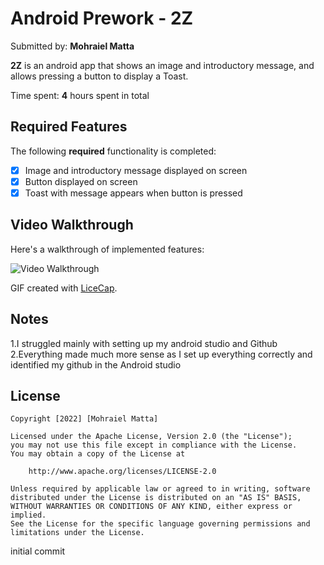 # Android Prework - **2Z**

Submitted by: **Mohraiel Matta**

**2Z** is an android app that shows an image and introductory message, and allows pressing a button to display a Toast. 

Time spent: **4** hours spent in total

## Required Features

The following **required** functionality is completed:

* [x] Image and introductory message displayed on screen
* [x] Button displayed on screen
* [x] Toast with message appears when button is pressed 

## Video Walkthrough

Here's a walkthrough of implemented features:


<img src='https://user-images.githubusercontent.com/90027256/185733908-adac6fc9-5937-42df-9fd8-d644b85702e2.gif' title='Video Walkthrough' width='' alt='Video Walkthrough'/>

GIF created with [LiceCap](http://www.cockos.com/licecap/).  

## Notes

1.I struggled mainly with setting up my android studio and Github
2.Everything made much more sense as I set up everything correctly and identified my github in the Android studio

## License

    Copyright [2022] [Mohraiel Matta]

    Licensed under the Apache License, Version 2.0 (the "License");
    you may not use this file except in compliance with the License.
    You may obtain a copy of the License at

        http://www.apache.org/licenses/LICENSE-2.0

    Unless required by applicable law or agreed to in writing, software
    distributed under the License is distributed on an "AS IS" BASIS,
    WITHOUT WARRANTIES OR CONDITIONS OF ANY KIND, either express or implied.
    See the License for the specific language governing permissions and
    limitations under the License.
initial commit
